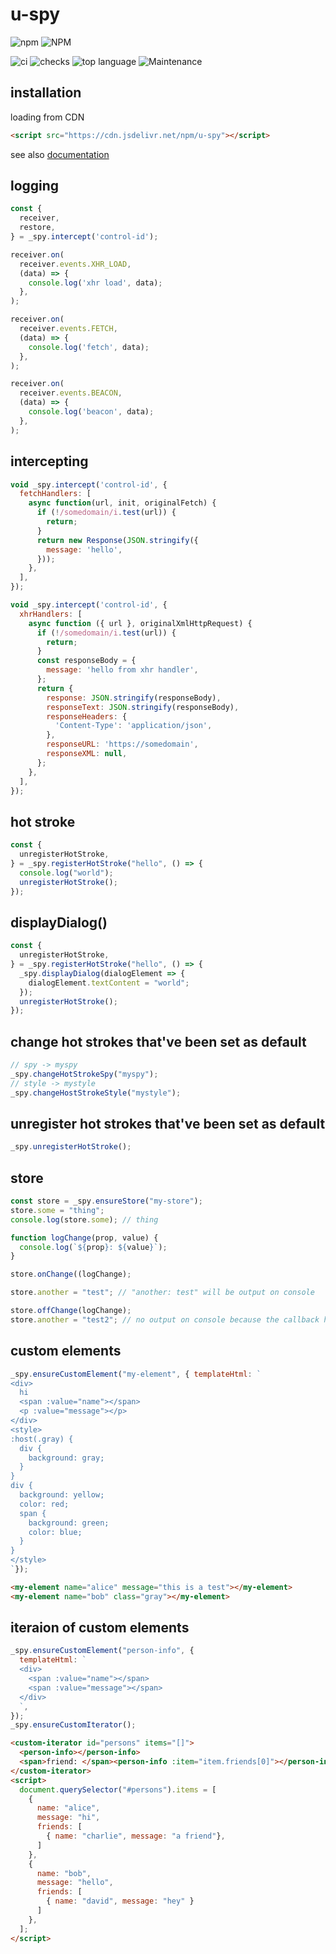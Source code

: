 # u-spy

![npm](https://img.shields.io/npm/v/u-spy?style=for-the-badge&logo=npm)
![NPM](https://img.shields.io/npm/l/u-spy?style=for-the-badge&logo=npm)

![ci](https://img.shields.io/github/actions/workflow/status/tomsdoo/u-spy/ci.yml?style=social&logo=github)
![checks](https://img.shields.io/github/check-runs/tomsdoo/u-spy/main?style=social&logo=github)
![top language](https://img.shields.io/github/languages/top/tomsdoo/u-spy?style=social&logo=typescript)
![Maintenance](https://img.shields.io/maintenance/yes/2025?style=social&logo=github)

## installation

loading from CDN

``` html
<script src="https://cdn.jsdelivr.net/npm/u-spy"></script>
```

see also [documentation](https://tomsdoo.github.io/u-spy/)

## logging

``` js
const {
  receiver,
  restore,
} = _spy.intercept('control-id');

receiver.on(
  receiver.events.XHR_LOAD,
  (data) => {
    console.log('xhr load', data);
  },
);

receiver.on(
  receiver.events.FETCH,
  (data) => {
    console.log('fetch', data);
  },
);

receiver.on(
  receiver.events.BEACON,
  (data) => {
    console.log('beacon', data);
  },
);
```

## intercepting

``` js
void _spy.intercept('control-id', {
  fetchHandlers: [
    async function(url, init, originalFetch) {
      if (!/somedomain/i.test(url)) {
        return;
      }
      return new Response(JSON.stringify({
        message: 'hello',
      }));
    },
  ],
});
```

``` js
void _spy.intercept('control-id', {
  xhrHandlers: [
    async function ({ url }, originalXmlHttpRequest) {
      if (!/somedomain/i.test(url)) {
        return;
      }
      const responseBody = {
        message: 'hello from xhr handler',
      };
      return {
        response: JSON.stringify(responseBody),
        responseText: JSON.stringify(responseBody),
        responseHeaders: {
          'Content-Type': 'application/json',
        },
        responseURL: 'https://somedomain',
        responseXML: null,
      };
    },
  ],
});
```

## hot stroke

``` js
const {
  unregisterHotStroke,
} = _spy.registerHotStroke("hello", () => {
  console.log("world");
  unregisterHotStroke();
});
```

## displayDialog()

``` js
const {
  unregisterHotStroke,
} = _spy.registerHotStroke("hello", () => {
  _spy.displayDialog(dialogElement => {
    dialogElement.textContent = "world";
  });
  unregisterHotStroke();
});
```

## change hot strokes that've been set as default

``` js
// spy -> myspy
_spy.changeHotStrokeSpy("myspy");
// style -> mystyle
_spy.changeHostStrokeStyle("mystyle");
```

## unregister hot strokes that've been set as default

``` js
_spy.unregisterHotStroke();
```

## store

``` js
const store = _spy.ensureStore("my-store");
store.some = "thing";
console.log(store.some); // thing

function logChange(prop, value) {
  console.log(`${prop}: ${value}`);
}

store.onChange((logChange);

store.another = "test"; // "another: test" will be output on console

store.offChange(logChange);
store.another = "test2"; // no output on console because the callback had been off
```

## custom elements

``` js
_spy.ensureCustomElement("my-element", { templateHtml: `
<div>
  hi
  <span :value="name"></span>
  <p :value="message"></p>
</div>
<style>
:host(.gray) {
  div {
    background: gray;
  }
}
div {
  background: yellow;
  color: red;
  span {
    background: green;
    color: blue;
  }
}
</style>
`});

```
``` html
<my-element name="alice" message="this is a test"></my-element>
<my-element name="bob" class="gray"></my-element>
```

## iteraion of custom elements

``` js
_spy.ensureCustomElement("person-info", {
  templateHtml: `
  <div>
    <span :value="name"></span>
    <span :value="message"></span>
  </div>
  `,
});
_spy.ensureCustomIterator();
```
``` html
<custom-iterator id="persons" items="[]">
  <person-info></person-info>
  <span>friend: </span><person-info :item="item.friends[0]"></person-info>
</custom-iterator>
<script>
  document.querySelector("#persons").items = [
    {
      name: "alice",
      message: "hi",
      friends: [
        { name: "charlie", message: "a friend"},
      ]
    },
    {
      name: "bob",
      message: "hello",
      friends: [
        { name: "david", message: "hey" }
      ]
    },
  ];
</script>
```
